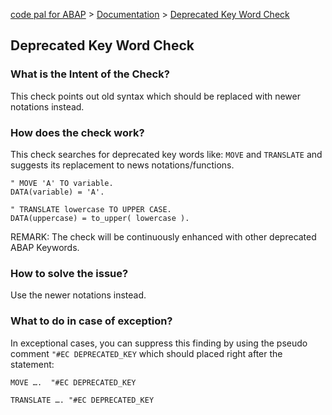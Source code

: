 [code pal for ABAP](../../README.md) > [Documentation](../check_documentation.md) > [Deprecated Key Word Check](deprecated-key-word.md)

## Deprecated Key Word Check

### What is the Intent of the Check?

This check points out old syntax which should be replaced with newer notations instead.

### How does the check work?

This check searches for deprecated key words like: `MOVE` and `TRANSLATE` and suggests its replacement to news notations/functions.

```ABAP
" MOVE 'A' TO variable.
DATA(variable) = 'A'.

" TRANSLATE lowercase TO UPPER CASE.
DATA(uppercase) = to_upper( lowercase ).

```

REMARK: The check will be continuously enhanced with other deprecated ABAP Keywords.

### How to solve the issue?

Use the newer notations instead.

### What to do in case of exception?

In exceptional cases, you can suppress this finding by using the pseudo comment `"#EC DEPRECATED_KEY` which should placed right after the statement:

```abap
MOVE ….  "#EC DEPRECATED_KEY

TRANSLATE …. "#EC DEPRECATED_KEY
```
